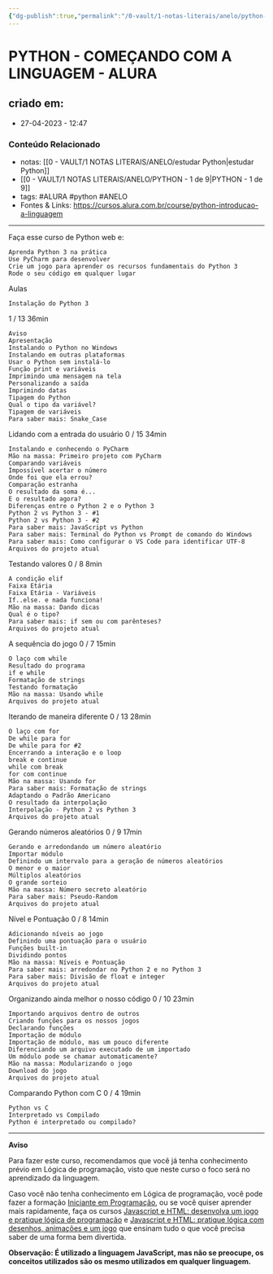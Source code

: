```yaml
---
{"dg-publish":true,"permalink":"/0-vault/1-notas-literais/anelo/python-comecando-com-a-linguagem-alura/","tags":["ALURA","python","ANELO"],"dgHomeLink":true,"dgShowLocalGraph":true,"dgShowFileTree":true,"dgEnableSearch":true}
---
```


# PYTHON - COMEÇANDO COM A LINGUAGEM - ALURA

## criado em: 
-  27-04-2023 - 12:47

### Conteúdo Relacionado
- notas: [[0 - VAULT/1 NOTAS LITERAIS/ANELO/estudar Python\|estudar Python]]
- [[0 - VAULT/1 NOTAS LITERAIS/ANELO/PYTHON - 1 de 9\|PYTHON - 1 de 9]]
- tags: #ALURA #python #ANELO 
- Fontes & Links: https://cursos.alura.com.br/course/python-introducao-a-linguagem

---

Faça esse curso de Python web e:

    Aprenda Python 3 na prática
    Use PyCharm para desenvolver
    Crie um jogo para aprender os recursos fundamentais do Python 3
    Rode o seu código em qualquer lugar

Aulas

    Instalação do Python 3 

1 / 13
36min

    Aviso
    Apresentação
    Instalando o Python no Windows
    Instalando em outras plataformas
    Usar o Python sem instalá-lo
    Função print e variáveis
    Imprimindo uma mensagem na tela
    Personalizando a saída
    Imprimindo datas
    Tipagem do Python
    Qual o tipo da variável?
    Tipagem de variáveis
    Para saber mais: Snake_Case

Lidando com a entrada do usuário
0 / 15
34min

    Instalando e conhecendo o PyCharm
    Mão na massa: Primeiro projeto com PyCharm
    Comparando variáveis
    Impossível acertar o número
    Onde foi que ela errou?
    Comparação estranha
    O resultado da soma é...
    E o resultado agora?
    Diferenças entre o Python 2 e o Python 3
    Python 2 vs Python 3 - #1
    Python 2 vs Python 3 - #2
    Para saber mais: JavaScript vs Python
    Para saber mais: Terminal do Python vs Prompt de comando do Windows
    Para saber mais: Como configurar o VS Code para identificar UTF-8
    Arquivos do projeto atual

Testando valores
0 / 8
8min

    A condição elif
    Faixa Etária
    Faixa Etária - Variáveis
    If..else. e nada funciona!
    Mão na massa: Dando dicas
    Qual é o tipo?
    Para saber mais: if sem ou com parênteses?
    Arquivos do projeto atual

A sequência do jogo
0 / 7
15min

    O laço com while
    Resultado do programa
    if e while
    Formatação de strings
    Testando formatação
    Mão na massa: Usando while
    Arquivos do projeto atual

Iterando de maneira diferente
0 / 13
28min

    O laço com for
    De while para for
    De while para for #2
    Encerrando a interação e o loop
    break e continue
    while com break
    for com continue
    Mão na massa: Usando for
    Para saber mais: Formatação de strings
    Adaptando o Padrão Americano
    O resultado da interpolação
    Interpolação - Python 2 vs Python 3
    Arquivos do projeto atual

Gerando números aleatórios
0 / 9
17min

    Gerando e arredondando um número aleatório
    Importar módulo
    Definindo um intervalo para a geração de números aleatórios
    O menor e o maior
    Múltiplos aleatórios
    O grande sorteio
    Mão na massa: Número secreto aleatório
    Para saber mais: Pseudo-Random
    Arquivos do projeto atual

Nível e Pontuação
0 / 8
14min

    Adicionando níveis ao jogo
    Definindo uma pontuação para o usuário
    Funções built-in
    Dividindo pontos
    Mão na massa: Níveis e Pontuação
    Para saber mais: arredondar no Python 2 e no Python 3
    Para saber mais: Divisão de float e integer
    Arquivos do projeto atual

Organizando ainda melhor o nosso código
0 / 10
23min

    Importando arquivos dentro de outros
    Criando funções para os nossos jogos
    Declarando funções
    Importação de módulo
    Importação de módulo, mas um pouco diferente
    Diferenciando um arquivo executado de um importado
    Um módulo pode se chamar automaticamente?
    Mão na massa: Modularizando o jogo
    Download do jogo
    Arquivos do projeto atual

Comparando Python com C
0 / 4
19min

    Python vs C
    Interpretado vs Compilado
    Python é interpretado ou compilado?

----

**Aviso**

Para fazer este curso, recomendamos que você já tenha conhecimento prévio em Lógica de programação, visto que neste curso o foco será no aprendizado da linguagem.

Caso você não tenha conhecimento em Lógica de programação, você pode fazer a formação [Iniciante em Programação](https://cursos.alura.com.br/formacao-programacao?preRequirementFrom=Python-linguagem), ou se você quiser aprender mais rapidamente, faça os cursos [Javascript e HTML: desenvolva um jogo e pratique lógica de programação](https://cursos.alura.com.br/course/logica-programacao-javascript-html) e [Javascript e HTML: pratique lógica com desenhos, animações e um jogo](https://cursos.alura.com.br/course/logica-programacao-pratica-com-desenho-animacoes-em-jogo) que ensinam tudo o que você precisa saber de uma forma bem divertida.

**Observação: É utilizado a linguagem JavaScript, mas não se preocupe, os conceitos utilizados são os mesmo utilizados em qualquer linguagem.**